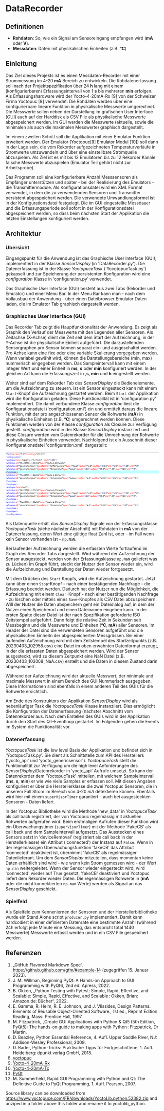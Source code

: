 # DataRecorder

## Definitionen
- **Rohdaten**: So, wie ein Signal am Sensoreingang empfangen wird (**mA** oder **V**).
- **Messdaten**: Daten mit physikalischen Einheiten (z.B. **°C**)

## Einleitung
Das Ziel dieses Projekts ist es einen Messdaten-Recorder mit einer Strommessung im 4-20 **mA** Bereich zu entwickeln. Die Rohdatenerfassung soll nach der Projektspezifikation über 24 **h** lang mit einem (konfigurierbaren) Erfassungsintervall von 1 **s** bis mehreren **min** erfolgen. Als Erfassungshardware wird der Yocto-4-20mA-Rx [9] von der Schweizer Firma Yoctopuc [8] verwendet. Die Rohdaten werden über eine konfigurierbare lineare Funktion in physikalische Messwerte umgerechnet. Die Messwerte sollen neben der Darstellung im grafischen User Interface (GUI) auch auf der Harddisk als CSV File als physikalische Messwerte abgespeichert werden. Im GUI werden die Messwerte (aktuelle, sowie die minimalen als auch die maximalen Messwerte) graphisch dargestellt.

Im einem zweiten Schritt soll die Applikation mit einer Emulator Funktion erweitert werden. Der Emulator (Yoctopuc[8] Emulator Modul [10]) soll dann in der Lage sein, die vom Rekorder aufgezeichneten Temperaturverläufe in Stromwerte umzuwandeln und über eine einstellbare Stromquelle abzuspielen. Als Ziel ist es mit bis 12 Emulatoren bis zu 12 Rekorder Kanäle falsche Messwerte abzuspielen (Emulator Teil gehört nicht zur Arbeitsprobe).

Das Programm soll eine konfigurierbare Anzahl Messsensoren als Empfänger unterstützen und später - bei der Realisierung des Emulators - die Transmittermodule. Als Konfigurationsdatei wird ein XML Format verwendet, in dem die zu verwendenden Sensoren und Transmitter persistent abgespeichert werden. Die verwendete Umwandlungsformel ist in der Konfigurationsdatei festgelegt. Die im GUI eingestellte Messdauer und die Erfassungsperiode soll sofort in der Konfigurationsdatei abgespeichert werden, so dass beim nächsten Start der Applikation die letzten Einstellungen konfiguriert werden.

## Architektur 

### Übersicht
Eingangspunkt für die Anwendung ist das Graphische User Interface (GUI), implementiert in der Klasse *SensorDisplay* (in 'DataRecorder.py'). Die Datenerfassung ist in der Klasse *YoctopuceTask* ('YocotopucTask.py') gekapselt und zur Speicherung der persistenten Konfiguration wird eine *configuration* Klasse in 'configuration.py' verwendet. 

Das Graphische User Interface (GUI) besteht aus zwei Tabs (Rekorder und Emulator) und einer Menu Bar. In der Menu Bar kann man - nach dem Vollausbau der Anwendung - über einen Dateibrowser Emulator Daten laden, die im Emulator Tab graphisch dargestellt werden. 

### Graphisches User Interface (GUI)
Das Recorder Tab zeigt die Hauptfunktionalität der Anwendung. Es zeigt als Graphik den Verlauf der Messwerte mit den Legenden aller Sensoren. Als Zeitachse (X-Achse) dient die Zeit seit dem Start der Aufzeichnung, in der Y-Achse ist die physikalische Einheit aufgeführt. Die darzustellenden Sensorgraphen pro Sensor können separat ein- und ausgeschaltet werden. Pro Achse kann eine fixe oder eine variable Skalierung vorgegeben werden. Wenn variabel gewählt wird, können die Darstellungsbereiche (min, max) nummerisch eingegeben werden. Das Sampleintervall kann mit einem integer Wert und einer Einheit in **ms**, **s** oder **min** konfiguriert werden. In der gleichen Art kann die Erfassungszeit in ,**s**, **min** und **h** eingestellt werden. 

Weiter sind auf dem Rekorder Tab des *SensorDisplay* die Bedienelemente, um die Aufzeichnung zu steuern. Ist ein Sensor eingesteckt kann mit einem `Start`-Knopf die Aufzeichnung gestartet werden. Beim `Start` der Applikation wird die Konfiguration geladen. Diese Funktionalität ist in 'configuration.py' implementiert. Die damit verbundene Klasse *configuration* liest die Konfigurationsdatei ('configuration.xml') ein und ermittelt daraus die lineare Funktion, mit der pro angeschlossenen Sensor die Rohwerte (**mA**) in physikalische Einheiten (z.B. **°C**) umgerechnet werden können. Diese Funktionen werden von der Klasse *configuration*  als Closure zur Verfügung gestellt. *configuration* wird in  der Klasse *SensorDisplay* instanziiert und diese Closure werden vom Datenrekorder für die Umrechnung der Rohwerte in physikalische Einheiten verwendet. Nachfolgend ist ein Ausschnitt dieser Konfigurationsdatei 'configuration.xml' dargestellt:

![Xml Konfiguration](./xmlConfig.png)

Als Datenquelle erhält das *SensorDisplay* Signale von der Erfassungsklasse *YoctopuceTask* (siehe nächster Abschnitt) mit Rohdaten in **mA** von der Datenerfassung, deren Wert eine gültige float Zahl ist, oder - im Fall wenn kein Sensor vorhanden ist - `np.NaN`. 

Bei laufender Aufzeichnung werden die erfassten Werte fortlaufend im Graph des Recorder Tabs dargestellt.  Wird während der Aufzeichnung der Sensor ausgesteckt, werden von der Erfassungsklasse `np.NaN` geliefert was zu Lücken) im Graph führt, steckt der Nutzer den Sensor wieder ein, wird die Aufzeichnung und Darstellung der Daten wieder fortgesetzt. 

Mit dem Drücken des `Start` Knopfs, wird die Aufzeichnung gestartet. Jetzt kann über einen `Stop`-Knopf - nach einer bestätigenden Nachfrage - die Erfassung beendet werden. Dadurch hat der Nutzer nun die Möglichkeit, die Aufzeichnung mit einem `Clear`-Knopf - nach einer bestätigenden Nachfrage - zu löschen oder mittels eines `Save`-Knopfes als CSV Datei abzuspeichern. Will der Nutzer die Daten abspeichern geht ein Dateidialog auf, in dem der Nutzer einen Speicherort und einen Dateinamen eingeben kann. In der ersten Spalte dieser Datei ist der nach Spezifikation geforderte ISO Zeitstempel aufgeführt. Dann folgt die relative Zeit in Sekunden seit Messbeginn und die Messwerte und Einheiten (**°C**, **mA**) aller Sensoren. Im Header der Datei sind die verwendeten Sensoren aufgeführt und die physikalischen Einheitn der abgespeicherten Messgrössen. Bei einer laufenden Aufzeichnung wird mit dem Zeitstempel des Startzeitpunkts (z.B. 20230403_102958.csv) eine Datei im oben erwähnten Datenformat erzeugt, in der die erfassten Daten abgespeichert werden. Wird der Sensor ausgesteckt, wird zu diesem Zeitpunkt eine NaN Datei (z.B. 20230403_103008_NaA.csv) erstellt und die Daten in diesem Zustand darin abgespeichert. 

Während der Aufzeichnung wird der aktuelle Messwert, der minimale und maximale Messwert in einem Bereich des GUI Nummerisch ausgegeben. Diese Informationen sind ebenfalls in einem anderen Teil des GUIs für die Rohwerte ersichtlich. 

Am Ende des Konstruktors der Applikation *SensorDisplay* wird als nebenläufiger Task die *YoctopuceTask* Klasse instanziiert.  Dies ermöglicht die Konfiguration der Datenerfassung (nächster Abschnitt) vom Datenrekorder aus. Nach dem Erstellen des GUIs wird in der Applikation durch den Start des QT-Eventloop gestartet. Im Folgenden geben die Events im System die Funktionalität vor. 

### Datenerfassung
*YoctopuceTask* ist die low level Basis der Applikation und befindet sich in 'YoctopucTask.py'. Sie dient als Schnittstelle zum API des Herstellers ('yocto_api' und 'yocto_genericsensor'). *YoctopuceTask* stellt die Funktionalität zur Verfügung um die high level Anforderungen des *SensorDisplay*/Datenrekorder in 'yocto_api' Aufrufe umsetzt. So kann der Datenrekorder dem 'YoctopucTask' mitteilen, mit welchem Sampleintervall (**ms**, **s**, **min**) er wie wie viele Samples er erfassen soll. Mit diesen Angaben konfiguriert er über die Herstellerklasse die zwei Yoctopuc Sensoren, die in unserem Fall Strom im Bereich von 4-20 *mA* detektieren können. Ebenfalls wird hier mit einem `superVisorTimer` garantiert - auch bei ausgesteckten Sensoren - Daten liefert. 

In der Yoctopuc Bibliotheke wird die Methode 'new_data' in *YoctopuceTask* als call back registriert, der von Yoctopuc regelmässig mit aktuellen Rohwerten aufgerufen wird. Beim erstmaligen Aufrufen dieser Funktion wird ein Überwachungstimer (`superVisorTimer`) mit der Methode 'FakeCB' als call back und dem Sampleintervall aufgesetzt. Das Ausstecken eines Sensors setzt in 'deviceRemoval' (registriert als call back in der Herstellerklasse) ein Attribut ('connected') der Instanz auf `False`. Wenn in der regelmässigen Überwachungsfunktion 'fakeCB' das Attribut 'connected' deaktiviert ist, übernimmt 'fakeCB' als regelmässiger Datenlieferant. Um dem *SensorDisplay* mitzuteilen, dass momentan keine Daten erhältlich sind wird - wie wenn kein Strom gemessen wird - der Wert `np.nan` weitergeleitet. Wenn der Sensor wieder eingesteckt wird, wird 'connected' wieder auf True gesetzt, 'fakeCB' deaktiviert und Yoctopuc liefert dem Rekorder wieder Daten. Die regelmässigen Rohwerte in (**mA** oder die nicht konnektierten `np.nan` Werte)  werden als Signal an das *SensorDisplay* geschickt.


### Spielfeld
Als Spielfeld zum Kennenlernen der Sensoren und der Herstellerbibliotheke wurde ein Stand Alone script `producer.py` implementiert. Damit kann hardcodiert in einer definierten Datenrate eine bestimmte Anzahl (während 24h erfolgt jede Minute eine Messung, das entspricht total 1440 Messwerte) Messwerte erfasst werden und in ein CSV File gespeichert werden.

## Referenzen
1. „GitHub Flavored Markdown Spec“. https://github.github.com/gfm/#example-14 (zugegriffen 15. Januar 2023).
2. J. M. Willman, Beginning PyQt: A Hands-on Approach to GUI Programming with PyQt6, 2nd ed. Apress, 2022.
3. B. Okken, „Python Testing with Pytest: Simple, Rapid, Effective, and Scalable: Simple, Rapid, Effective, and Scalable : Okken, Brian: Amazon.de: Bücher“, 2022.
4. E. Gamma, R. Helm, R. E. Johnson, und J. Vlissides, Design Patterns. Elements of Reusable Object-Oriented Software., 1st ed., Reprint Edition. Reading, Mass: Prentice Hall, 1997.
5. M. Fitzpatrick, „Create GUI Applications with Python & Qt5 (5th Edition, PyQt5): The hands-on guide to making apps with Python : Fitzpatrick, Dr Martin.
6. D. Beazley, Python Essential Reference, 4. Aufl. Upper Saddle River, NJ: Addison-Wesley Professional, 2009.
7. D. Bader, Python-Tricks: Praktische Tipps für Fortgeschrittene, 1. Aufl. Heidelberg: dpunkt.verlag GmbH, 2018.
8. [yoctopuc](https://www.yoctopuce.com/)
9. [Yocto-4-20mA-Rx](https://www.yoctopuce.com/EN/products/usb-electrical-interfaces/yocto-4-20ma-rx)
10. [Yocto-4-20mA-Tx](https://www.yoctopuce.com/EN/products/usb-electrical-interfaces/yocto-4-20ma-tx)
11. [PyQt](https://www.qt.io/)
12.  M. Summerfield, Rapid GUI Programming with Python and Qt: The Definitive Guide to PyQt Programming, 1. Aufl. Pearson, 2007.

Source library can be downloaded from <https://www.yoctopuce.com/FR/downloads/YoctoLib.python.52382.zip> and unziped in a folder above this folder and rename it to yoctolib_python.